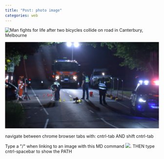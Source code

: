 ```yaml
---
title: "Post: photo image"
categories: web
---
```



![Man fights for life after two bicycles collide on road in Canterbury, Melbourne](/rockycape3/assets/images/phototwobicyclecollision.jpeg)  

![](/assets/images/phototwobicyclecollision.jpeg)


navigate between chrome browser tabs with:
 cntrl-tab AND shift cntrl-tab

Type a "/" when linking to an image with this MD command ![](/). THEN type cntrl-spacebar to show the PATH
